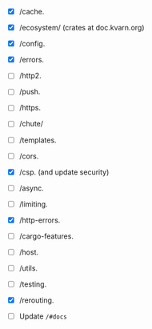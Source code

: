 - [x] /cache.
- [x] /ecosystem/ (crates at doc.kvarn.org)
- [x] /config.
- [x] /errors.
- [ ] /http2.
- [ ] /push.
- [ ] /https.
- [ ] /chute/
- [ ] /templates.
- [ ] /cors.
- [x] /csp. (and update security)
- [ ] /async.
- [ ] /limiting.
- [x] /http-errors.
- [ ] /cargo-features.
- [ ] /host.
- [ ] /utils.
- [ ] /testing.
- [x] /rerouting.

- [ ] Update `/#docs`
